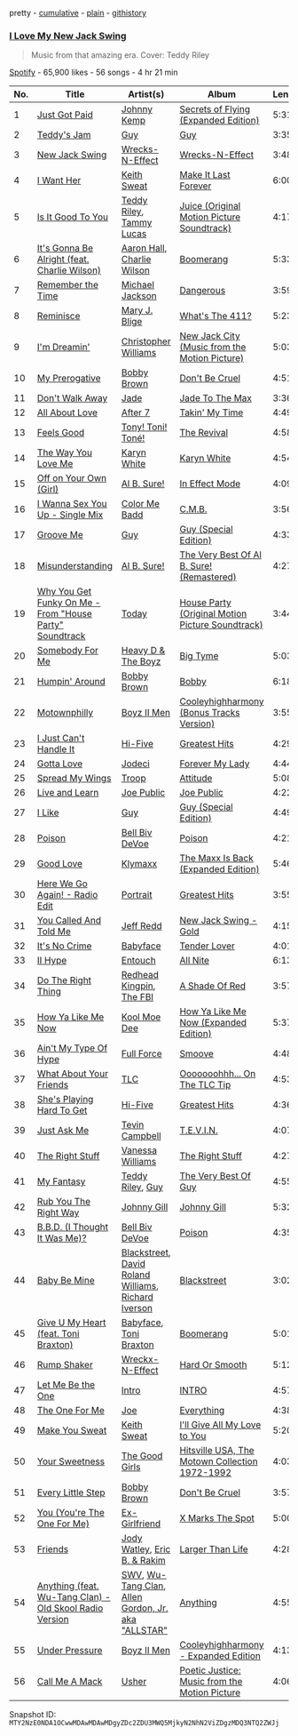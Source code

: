 pretty - [cumulative](/playlists/cumulative/37i9dQZF1DWU8UMqd36n1X.md) - [plain](/playlists/plain/37i9dQZF1DWU8UMqd36n1X) - [githistory](https://github.githistory.xyz/mackorone/spotify-playlist-archive/blob/main/playlists/plain/37i9dQZF1DWU8UMqd36n1X)

### [I Love My New Jack Swing](https://open.spotify.com/playlist/37i9dQZF1DWU8UMqd36n1X)

> Music from that amazing era\. Cover: Teddy Riley

[Spotify](https://open.spotify.com/user/spotify) - 65,900 likes - 56 songs - 4 hr 21 min

| No. | Title | Artist(s) | Album | Length |
|---|---|---|---|---|
| 1 | [Just Got Paid](https://open.spotify.com/track/7aJ5Hx4GXT1pTTrPRkeKv9) | [Johnny Kemp](https://open.spotify.com/artist/2u8hDu5KBMpvneOV8Th3LE) | [Secrets of Flying \(Expanded Edition\)](https://open.spotify.com/album/7fYivc6zLfAukJh5rgPLSz) | 5:31 |
| 2 | [Teddy's Jam](https://open.spotify.com/track/74D3tZI3Cd9PCx3BGZG1vo) | [Guy](https://open.spotify.com/artist/2IBPIcSkvQZyoaVfoyZKE8) | [Guy](https://open.spotify.com/album/1b4uW38DLtC6GlGr39AGHc) | 3:35 |
| 3 | [New Jack Swing](https://open.spotify.com/track/5qGIsQVWC725BvwHwxgbKz) | [Wrecks\-N\-Effect](https://open.spotify.com/artist/4CFScydzUUXYOnIEbOz3vi) | [Wrecks\-N\-Effect](https://open.spotify.com/album/1J39sasRRbZhlOQPCqjun1) | 3:48 |
| 4 | [I Want Her](https://open.spotify.com/track/2Iw5Rd1IGACxv2CPUZguiG) | [Keith Sweat](https://open.spotify.com/artist/2r09Inibex3C4ZNTUVSG3m) | [Make It Last Forever](https://open.spotify.com/album/1UwtBNOPmXRtdxPJAiNryN) | 6:00 |
| 5 | [Is It Good To You](https://open.spotify.com/track/6cOb0Ag4iI3YVwHvuxkErn) | [Teddy Riley](https://open.spotify.com/artist/5VDmBevaLkMLnK0rLOjijw), [Tammy Lucas](https://open.spotify.com/artist/47PW7jNEh3qCVQWq4rsrmP) | [Juice \(Original Motion Picture Soundtrack\)](https://open.spotify.com/album/7rgb9wvpQawjb0GAR2D5rI) | 4:17 |
| 6 | [It's Gonna Be Alright \(feat\. Charlie Wilson\)](https://open.spotify.com/track/6cMybQhimXpkzQdgKca80j) | [Aaron Hall](https://open.spotify.com/artist/772SIFJQiXTCfxncTK1UMn), [Charlie Wilson](https://open.spotify.com/artist/6CxZzQFUTM6AzgluGwtq5w) | [Boomerang](https://open.spotify.com/album/3hrK0o67R7x4ZcG4NMTTXh) | 5:33 |
| 7 | [Remember the Time](https://open.spotify.com/track/4jnFqNWeJCeCRHc4HCdxfd) | [Michael Jackson](https://open.spotify.com/artist/3fMbdgg4jU18AjLCKBhRSm) | [Dangerous](https://open.spotify.com/album/0oX4SealMgNXrvRDhqqOKg) | 3:59 |
| 8 | [Reminisce](https://open.spotify.com/track/0EWT5JnKOf6saRn4ASff3j) | [Mary J\. Blige](https://open.spotify.com/artist/1XkoF8ryArs86LZvFOkbyr) | [What's The 411?](https://open.spotify.com/album/5Q3xLiKnY4ShDuQda7qfg2) | 5:23 |
| 9 | [I'm Dreamin'](https://open.spotify.com/track/04VArZKHm1xesMxqnsutDY) | [Christopher Williams](https://open.spotify.com/artist/27TmRLInIAVyWyU14KlALf) | [New Jack City \(Music from the Motion Picture\)](https://open.spotify.com/album/3N1GCkG6Z5Rs4Qy1iwnIEB) | 5:03 |
| 10 | [My Prerogative](https://open.spotify.com/track/0v9kGNjkKdQUdDoBIuiph4) | [Bobby Brown](https://open.spotify.com/artist/62sPt3fswraiEPnKQpAbdE) | [Don't Be Cruel](https://open.spotify.com/album/44w4sVYJVQzhH2dN3IwyIK) | 4:51 |
| 11 | [Don't Walk Away](https://open.spotify.com/track/7tsRp7QKUBp6hc9bth0h7x) | [Jade](https://open.spotify.com/artist/7ypgj95aGInvJMJbMv78wB) | [Jade To The Max](https://open.spotify.com/album/2EwwOSHl7oOX1vyjQBx4Zc) | 3:36 |
| 12 | [All About Love](https://open.spotify.com/track/1BYntsgc5BA7YNoiFP6dPe) | [After 7](https://open.spotify.com/artist/4UPcJIhr5K5fPsm4itqT7E) | [Takin' My Time](https://open.spotify.com/album/6GY7TiykCTKhh9N31ROFqE) | 4:49 |
| 13 | [Feels Good](https://open.spotify.com/track/4cRR2gUTOerkUOW5iZpm91) | [Tony! Toni! Toné!](https://open.spotify.com/artist/7vWlb4pM85jCHvV771qZZW) | [The Revival](https://open.spotify.com/album/5yORmYtkTZdFgo6ppcsFZT) | 4:58 |
| 14 | [The Way You Love Me](https://open.spotify.com/track/1TtJkmAW9Rc55iVOPgZ33z) | [Karyn White](https://open.spotify.com/artist/5lJBrQQ88JjskJmJeVKX4F) | [Karyn White](https://open.spotify.com/album/2Ck4KnfNbVPQqcRkmsDt6F) | 4:54 |
| 15 | [Off on Your Own \(Girl\)](https://open.spotify.com/track/2GRMJEIAvKlqJd9UHZTjRD) | [Al B\. Sure!](https://open.spotify.com/artist/1fvz0vd4P0LNMkAysF1ivk) | [In Effect Mode](https://open.spotify.com/album/3RjOQ5eRm9f5kf6ysRpByu) | 4:09 |
| 16 | [I Wanna Sex You Up \- Single Mix](https://open.spotify.com/track/1kPBHRXyXdrtYfUfeRwBko) | [Color Me Badd](https://open.spotify.com/artist/1QtIfAa6y7w2JhxYJhYeUG) | [C.M.B.](https://open.spotify.com/album/17mrdLXkhmlY36jRm9cUbw) | 3:56 |
| 17 | [Groove Me](https://open.spotify.com/track/52S4QPlEwa8qkiC2jr6CGp) | [Guy](https://open.spotify.com/artist/2IBPIcSkvQZyoaVfoyZKE8) | [Guy \(Special Edition\)](https://open.spotify.com/album/0OQFSlarAIy9dNEAMFiHXr) | 4:33 |
| 18 | [Misunderstanding](https://open.spotify.com/track/5q8YloejfVckSzLAABOvNG) | [Al B\. Sure!](https://open.spotify.com/artist/1fvz0vd4P0LNMkAysF1ivk) | [The Very Best Of Al B\. Sure! \(Remastered\)](https://open.spotify.com/album/04jgTYbkPoKcI2pjJ7QTt7) | 4:27 |
| 19 | [Why You Get Funky On Me \- From "House Party" Soundtrack](https://open.spotify.com/track/4EmdSvY5pvzu9COEtPOiR0) | [Today](https://open.spotify.com/artist/3pDK1CHKwrk6hCTqos024e) | [House Party \(Original Motion Picture Soundtrack\)](https://open.spotify.com/album/5bobERbX18vZzl9NNrIHUT) | 3:44 |
| 20 | [Somebody For Me](https://open.spotify.com/track/4USWxDtF8lnLTTaQDs2mQa) | [Heavy D & The Boyz](https://open.spotify.com/artist/4KHdmkq99PXA6QEJ2lKpA3) | [Big Tyme](https://open.spotify.com/album/2RDUJixbxpkSdNdDLR4LL8) | 5:03 |
| 21 | [Humpin' Around](https://open.spotify.com/track/36tOpYpo1omPwIab8ebEkW) | [Bobby Brown](https://open.spotify.com/artist/62sPt3fswraiEPnKQpAbdE) | [Bobby](https://open.spotify.com/album/6MBpIrXaNMdoTNrWchRpO7) | 6:18 |
| 22 | [Motownphilly](https://open.spotify.com/track/4LxIGAVfcQIw0zAQRyFhU8) | [Boyz II Men](https://open.spotify.com/artist/6O74knDqdv3XaWtkII7Xjp) | [Cooleyhighharmony \(Bonus Tracks Version\)](https://open.spotify.com/album/3jknvlUSe6D9Oyn2E3JBLO) | 3:55 |
| 23 | [I Just Can't Handle It](https://open.spotify.com/track/5gerqKlQjPws8z9IWoQkvy) | [Hi\-Five](https://open.spotify.com/artist/0EVUivUkugMtNF09L4QBMH) | [Greatest Hits](https://open.spotify.com/album/50q6yYmQ9Mzk4L95sxGXib) | 4:29 |
| 24 | [Gotta Love](https://open.spotify.com/track/0KUJ1RLzab3hAB1ttlnSga) | [Jodeci](https://open.spotify.com/artist/1eNkUXHPaXyuyC8NAgzykK) | [Forever My Lady](https://open.spotify.com/album/2u41wsU4YVTbtOTCapKLe7) | 4:44 |
| 25 | [Spread My Wings](https://open.spotify.com/track/1b5SISCI3nhthZFcVSLgIF) | [Troop](https://open.spotify.com/artist/5r7mGejWrGSxheAYEIfSwI) | [Attitude](https://open.spotify.com/album/7JejBAyNL3oKVt1tNHLosr) | 5:08 |
| 26 | [Live and Learn](https://open.spotify.com/track/4eoli5b55cvAkvwP4tB1TF) | [Joe Public](https://open.spotify.com/artist/3RnBzCfr8bQeLQQMGF6IeE) | [Joe Public](https://open.spotify.com/album/6sRqPPCosi0qbH8tb3jHPu) | 4:22 |
| 27 | [I Like](https://open.spotify.com/track/3QBDlRxooMZ1OyufAV7DYl) | [Guy](https://open.spotify.com/artist/2IBPIcSkvQZyoaVfoyZKE8) | [Guy \(Special Edition\)](https://open.spotify.com/album/0OQFSlarAIy9dNEAMFiHXr) | 4:49 |
| 28 | [Poison](https://open.spotify.com/track/6m59VvDUi0UQsB2eZ9wVbH) | [Bell Biv DeVoe](https://open.spotify.com/artist/2zFZiWQJFFshzojycnXoTL) | [Poison](https://open.spotify.com/album/6H5mxGUWguDjtQ4Uzd8veD) | 4:21 |
| 29 | [Good Love](https://open.spotify.com/track/6oRPSxHhHRkGVYdtWbmpvD) | [Klymaxx](https://open.spotify.com/artist/2wh5Qu35PjDbJBqAv65RGa) | [The Maxx Is Back \(Expanded Edition\)](https://open.spotify.com/album/4JbbPkTMAYWJOAW5y7pNkS) | 5:46 |
| 30 | [Here We Go Again! \- Radio Edit](https://open.spotify.com/track/5rIr1MOh4cWwpdln1QqTPS) | [Portrait](https://open.spotify.com/artist/08fM8wx6uuEwagFsUvQp35) | [Greatest Hits](https://open.spotify.com/album/6u3Iystbl5WugW4181FFFg) | 3:55 |
| 31 | [You Called And Told Me](https://open.spotify.com/track/1RgmpS59b23pxfFeXizBnS) | [Jeff Redd](https://open.spotify.com/artist/4pQtCciYtP1aEqpcFnqiy4) | [New Jack Swing \- Gold](https://open.spotify.com/album/7JHcFFEHxlkXWf0W6UIVk8) | 4:15 |
| 32 | [It's No Crime](https://open.spotify.com/track/2zFqQ0xLiMHOVUuV5zw9Gq) | [Babyface](https://open.spotify.com/artist/3aVoqlJOYx31lH1gibGDt3) | [Tender Lover](https://open.spotify.com/album/51fAXJ5bMn7DRSunXQ6PMb) | 4:01 |
| 33 | [II Hype](https://open.spotify.com/track/6Fd5n8eXnwOVeD5q8j4uvY) | [Entouch](https://open.spotify.com/artist/4Ov9J4cvkh5R58vs0fJPhk) | [All Nite](https://open.spotify.com/album/5FswYDu04pts1oABDgSsoK) | 6:13 |
| 34 | [Do The Right Thing](https://open.spotify.com/track/4QKzw0d7DoBAHSSwkjPiIC) | [Redhead Kingpin](https://open.spotify.com/artist/3eru99lOKhgL99zE3hZOxw), [The FBI](https://open.spotify.com/artist/5rUK6aQHZ7WsIc5O6cyUzx) | [A Shade Of Red](https://open.spotify.com/album/0klRdY0I6UW3Xam0fIEuiu) | 3:57 |
| 35 | [How Ya Like Me Now](https://open.spotify.com/track/7vbncEwhWfQes0OLEUeIxb) | [Kool Moe Dee](https://open.spotify.com/artist/2RE8NwNxsOyuNZDD0jRxHP) | [How Ya Like Me Now \(Expanded Edition\)](https://open.spotify.com/album/0V3b2bczRgZ4qrGq1L5BVI) | 5:37 |
| 36 | [Ain't My Type Of Hype](https://open.spotify.com/track/3Q3XLVUfQ0HOxUOtCUYMpG) | [Full Force](https://open.spotify.com/artist/1iQS32l0NPcZeJKVrvayS2) | [Smoove](https://open.spotify.com/album/0pVHAjPdvdUNGhOGEhlVGP) | 4:48 |
| 37 | [What About Your Friends](https://open.spotify.com/track/63PIgPkDf3rswlU4ZWCYAM) | [TLC](https://open.spotify.com/artist/0TImkz4nPqjegtVSMZnMRq) | [Ooooooohhh..\. On The TLC Tip](https://open.spotify.com/album/19lVMS3ZOoJi5CdRKvoOiP) | 4:53 |
| 38 | [She's Playing Hard To Get](https://open.spotify.com/track/3xRbymJj98leHL7K8Y94WS) | [Hi\-Five](https://open.spotify.com/artist/0EVUivUkugMtNF09L4QBMH) | [Greatest Hits](https://open.spotify.com/album/50q6yYmQ9Mzk4L95sxGXib) | 4:36 |
| 39 | [Just Ask Me](https://open.spotify.com/track/6wZJAkomIJ67PwQLZRuTNj) | [Tevin Campbell](https://open.spotify.com/artist/5VfqJBmXcf6ZqXoGij5qTE) | [T.E.V.I.N.](https://open.spotify.com/album/7Hucjo5Y8VSidz9dKnBf6q) | 4:07 |
| 40 | [The Right Stuff](https://open.spotify.com/track/4XOq7frultDFgx4l3wuRPc) | [Vanessa Williams](https://open.spotify.com/artist/75L9s8KVrhCNtBUkZFnDFW) | [The Right Stuff](https://open.spotify.com/album/1b5oKQBjHUURlAWHO8EZEz) | 4:27 |
| 41 | [My Fantasy](https://open.spotify.com/track/16jT6110SdOUXEIo6HpjME) | [Teddy Riley](https://open.spotify.com/artist/5VDmBevaLkMLnK0rLOjijw), [Guy](https://open.spotify.com/artist/2IBPIcSkvQZyoaVfoyZKE8) | [The Very Best Of Guy](https://open.spotify.com/album/56sbs837bd13CfqPuvvw6x) | 4:55 |
| 42 | [Rub You The Right Way](https://open.spotify.com/track/40xz60ciGIpsRtDqRfPKBE) | [Johnny Gill](https://open.spotify.com/artist/7oHzn7edwmrYClrPRINkbn) | [Johnny Gill](https://open.spotify.com/album/3VNcHyjMgpq2UQN5LTs4qC) | 5:32 |
| 43 | [B.B.D\. \(I Thought It Was Me\)?](https://open.spotify.com/track/4oRDt0qQeY4XQOQWYOQUmt) | [Bell Biv DeVoe](https://open.spotify.com/artist/2zFZiWQJFFshzojycnXoTL) | [Poison](https://open.spotify.com/album/6H5mxGUWguDjtQ4Uzd8veD) | 4:35 |
| 44 | [Baby Be Mine](https://open.spotify.com/track/3c2noI6hwdH2YoETIriUbX) | [Blackstreet](https://open.spotify.com/artist/2P3cjUru4H3fhSXXNxE9kA), [David Roland Williams](https://open.spotify.com/artist/3SYKJoZtFzV5d8ngCgxqTE), [Richard Iverson](https://open.spotify.com/artist/5dbRY8iAB9vdUACnschuB2) | [Blackstreet](https://open.spotify.com/album/26yshjRCAGf1mLJtfTrlsb) | 3:02 |
| 45 | [Give U My Heart \(feat\. Toni Braxton\)](https://open.spotify.com/track/6pMliTILbMMQJVFvru12DX) | [Babyface](https://open.spotify.com/artist/3aVoqlJOYx31lH1gibGDt3), [Toni Braxton](https://open.spotify.com/artist/3X458ddYA2YcVWuVIGGOYe) | [Boomerang](https://open.spotify.com/album/3hrK0o67R7x4ZcG4NMTTXh) | 5:01 |
| 46 | [Rump Shaker](https://open.spotify.com/track/4dY4JVC0Q9CwpeZ6JAclIc) | [Wreckx\-N\-Effect](https://open.spotify.com/artist/6lLYZf9GpSq6Pf09g2N2xK) | [Hard Or Smooth](https://open.spotify.com/album/6xLyv6QON3hOuKiqRKvNOw) | 5:12 |
| 47 | [Let Me Be the One](https://open.spotify.com/track/0T3xmp3KqDklZ12Ze0Nm13) | [Intro](https://open.spotify.com/artist/03n0Ll5tJjUxajYOvc0TQm) | [INTRO](https://open.spotify.com/album/22FyYZYdjTSffRGt9fofBY) | 4:57 |
| 48 | [The One For Me](https://open.spotify.com/track/6xnJvIPLh9bWG2ZagAL6UN) | [Joe](https://open.spotify.com/artist/3zTOe1BtyTkwNvYZOxXktX) | [Everything](https://open.spotify.com/album/41vhgxFJ8NUqKMejOkhDCj) | 4:38 |
| 49 | [Make You Sweat](https://open.spotify.com/track/3iI6xZkQSWGjWx5phFVLn2) | [Keith Sweat](https://open.spotify.com/artist/2r09Inibex3C4ZNTUVSG3m) | [I'll Give All My Love to You](https://open.spotify.com/album/6SjLhapZQcPYcMP73FdPRZ) | 5:20 |
| 50 | [Your Sweetness](https://open.spotify.com/track/4UOX1Clxfkldv2mMZWCUav) | [The Good Girls](https://open.spotify.com/artist/5iqkRelxyIGrekUFsKrAOP) | [Hitsville USA, The Motown Collection 1972\-1992](https://open.spotify.com/album/6nrCHETnE3ZWgwL0uYYWGP) | 4:03 |
| 51 | [Every Little Step](https://open.spotify.com/track/0s6e7ZafqOAUBDoQYGmxrc) | [Bobby Brown](https://open.spotify.com/artist/62sPt3fswraiEPnKQpAbdE) | [Don't Be Cruel](https://open.spotify.com/album/44w4sVYJVQzhH2dN3IwyIK) | 3:57 |
| 52 | [You \(You're The One For Me\)](https://open.spotify.com/track/5NCnqeKJIKs2RhBlP9Yexq) | [Ex\-Girlfriend](https://open.spotify.com/artist/0z7tUGeMYFFjeDNZOsGrvP) | [X Marks The Spot](https://open.spotify.com/album/2lB8nTOWiXF5VLnQTgVBGj) | 5:00 |
| 53 | [Friends](https://open.spotify.com/track/3Tko0RJ41cH53qq80T7DxC) | [Jody Watley](https://open.spotify.com/artist/71aKjsWKYqASAffyIQaocZ), [Eric B\. & Rakim](https://open.spotify.com/artist/6jHG1YQkqgojdEzerwvrVv) | [Larger Than Life](https://open.spotify.com/album/5uPBrDpKLr6PKnybKoQbbk) | 4:28 |
| 54 | [Anything \(feat\. Wu\-Tang Clan\) \- Old Skool Radio Version](https://open.spotify.com/track/5gmMY8KEvBoQdBWm7iLf7A) | [SWV](https://open.spotify.com/artist/2NmK5FyrQ18HOPXq1UBzqa), [Wu\-Tang Clan](https://open.spotify.com/artist/34EP7KEpOjXcM2TCat1ISk), [Allen Gordon, Jr\. aka "ALLSTAR"](https://open.spotify.com/artist/1hGJNACUxxr1vMX3HLimGP) | [Anything](https://open.spotify.com/album/1cw5sRjB40LxCKIh2ge1F3) | 4:55 |
| 55 | [Under Pressure](https://open.spotify.com/track/3mcbFloFZLeAWJYFR0HITA) | [Boyz II Men](https://open.spotify.com/artist/6O74knDqdv3XaWtkII7Xjp) | [Cooleyhighharmony \- Expanded Edition](https://open.spotify.com/album/7JnLsJWNUf50DGZ5JhBgbO) | 4:13 |
| 56 | [Call Me A Mack](https://open.spotify.com/track/32dRq8sTlXLGbDgZ3ZSKQO) | [Usher](https://open.spotify.com/artist/23zg3TcAtWQy7J6upgbUnj) | [Poetic Justice: Music from the Motion Picture](https://open.spotify.com/album/4cexzIEP1mkthBusUZZeB3) | 4:06 |

Snapshot ID: `MTY2NzE0NDA1OCwwMDAwMDAwMDgyZDc2ZDU3MWQ5MjkyN2NhN2ViZDgzMDQ3NTQ2ZWJj`
